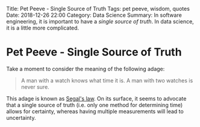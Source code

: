 Title: Pet Peeve - Single Source of Truth
Tags: pet peeve, wisdom, quotes
Date: 2018-12-26 22:00
Category: Data Science
Summary: In software engineering, it is important to have a _single source of truth_. In data science, it is a little more complicated.

# Pet Peeve - Single Source of Truth

Take a moment to consider the meaning of the following adage:
> A man with a watch knows what time it is. A man with two watches is never sure.

This adage is known as [Segal's law](https://en.wikipedia.org/wiki/Segal%27s_law). On its surface, it seems to advocate that a single source of truth (i.e. only one method for determining time) allows for certainty, whereas having multiple measurements will lead to uncertainty.
